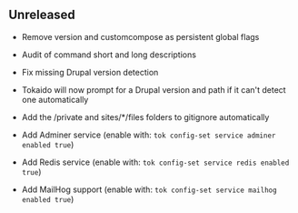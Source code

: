 ## Unreleased

- Remove version and customcompose as persistent global flags
- Audit of command short and long descriptions
- Fix missing Drupal version detection
- Tokaido will now prompt for a Drupal version and path if it can't detect one automatically
- Add the /private and sites/*/files folders to gitignore automatically

- Add Adminer service (enable with: `tok config-set service adminer enabled true`) 
- Add Redis service (enable with: `tok config-set service redis enabled true`)
- Add MailHog support (enable with: `tok config-set service mailhog enabled true`)

